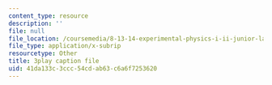 ```yaml
---
content_type: resource
description: ''
file: null
file_location: /coursemedia/8-13-14-experimental-physics-i-ii-junior-lab-fall-2016-spring-2017/41da133c3ccc54cdab63c6a6f7253620_fSxEbNrIj2M.vtt
file_type: application/x-subrip
resourcetype: Other
title: 3play caption file
uid: 41da133c-3ccc-54cd-ab63-c6a6f7253620
---
```

